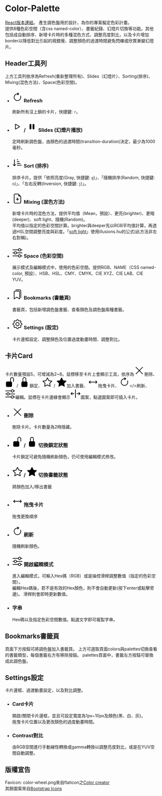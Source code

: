 # Color-Palette
[React版本連結](https://github.com/johnny95731/Color-Palette-React-)。
產生調色盤用於設計，為你的專案擬定色彩計畫。<br>
提供8種色彩空間（含css named-color）、書籤紀錄、幻燈片切換等功能。其他包括成自動排序、新增卡片時的多種混色方式、調整亮度對比，以及卡片增加border以降低對比引起的視錯覺、調整顏色的過渡時間避免閃爍或欣賞漸變幻燈片。

## Header工具列
上方工具列依序為Refresh(重新整理所有)、Slides（幻燈片）、Sorting(排序)、Mixing(混色方法)、Space(色彩空間)。

- ### <img style="background:white;padding:1px" src="./src/assets/icons/arrow-clockwise.svg" alt="refresh"/> Refresh
  刷新所有沒上鎖的卡片，快捷鍵: `r`。

- ### <img style="background:white;padding:1px" src="./src/assets/icons/play.svg" alt="play"/> / <img style="background:white;padding:1px" src="./src/assets/icons/pause-fill.svg" alt="pause"/> Slides (幻燈片播放)
  定時刷新調色盤，由顏色的過渡時間(transition-duration)決定，最少為1000毫秒。

- ### <img style="background:white;padding:1px" src="./src/assets/icons/sort-down.svg" alt="sort"/> Sort (排序)
  排序卡片。提供「依照亮度(Gray, 快捷鍵: `g`)」、「隨機排序(Random, 快捷鍵: `n`)」、「左右反轉(Inversion, 快捷鍵: `j`)」。

- ### <img style="background:white;padding:1px" src="./src/assets/icons/file-earmark-plus.svg" alt="mix"/> Mixing (混色方法)
  新增卡片時的混色方法，提供平均值（Mean，預設）、更亮(brighter)、更暗(deeper)、soft light、隨機(Random)。<br/>
  平均值以指定的色彩空間計算。brighter與deeper先以RGB平均值計算，再透過HSL空間調整亮度與彩度。「[soft light](https://en.wikipedia.org/wiki/Blend_modes)」使用illusions.hu的公式(此方法非左右對稱)。

- ### <img style="background:white;padding:1px" src="./src/assets/icons/sliders.svg" alt="edit"/> Space (色彩空間)
  展示模式及編輯模式中，使用的色彩空間。提供RGB、NAME（CSS named-color, 預設）、HSB、HSL、CMY、CMYK、CIE XYZ、CIE LAB、CIE YUV。

- ### <img style="background:white;padding:1px" src="./src/assets/icons/bookmarks.svg" alt="bookmarks"/> Bookmarks (書籤頁)
  書籤頁，包括新增調色盤書籤、查看顏色及調色盤兩種書籤。

- ### <img style="background:white;padding:1px" src="./src/assets/icons/gear.svg" alt="bookmarks"/> Settings (設定)
  卡片邊框設定、調整顏色及位置過度動畫時間、調整對比。

## 卡片Card
卡片數量預設5，可增減為2~8。鼠標移至卡片上會顯示工具，依序為<img style="background:white;padding:1px" src="./src/assets/icons/x-lg.svg" alt="delete"/>刪除、<img style="background:white;padding:1px" src="./src/assets/icons/unlock-fill.svg" alt="unlock"/> / <img style="background:white;padding:1px" src="./src/assets/icons/lock-fill.svg" alt="lock"/>鎖定、<img style="background:white;padding:1px" src="./src/assets/icons/star.svg" alt="isUnfavorite"/> / <img style="background:white;padding:1px" src="./src/assets/icons/star-fill.svg" alt="isFavorite"/>加入書籤、<img style="background:white;padding:1px" style="background:white;padding:1px" src="./src/assets/icons/arrows.svg" alt="fav"/>拖曳卡片、<img style="background:white;padding:1px" src="./src/assets/icons/arrow-clockwise.svg" alt="refresh"/></>刷新、<img style="background:white;padding:1px" src="./src/assets/icons/sliders.svg" alt="edit"/>編輯。鼠標在卡片邊緣會顯示<img style="background:white;padding:1px" src="./src/assets/icons/arrows-expand-vertical.svg" alt="expand"/>圖案，點選圖案即可插入卡片。

- ### <img style="background:white;padding:1px" src="./src/assets/icons/x-lg.svg" alt="delete"/> 刪除
  刪除卡片。卡片數量為2時隱藏。

- ### <img style="background:white;padding:1px" src="./src/assets/icons/unlock-fill.svg" alt="unlock"/> / <img style="background:white;padding:1px" src="./src/assets/icons/lock-fill.svg" alt="lock"/> 切換鎖定狀態
  卡片鎖定可避免隨機刷新顏色，仍可使用編輯模式修改。

- ### <img style="background:white;padding:1px" src="./src/assets/icons/star.svg" alt="isUnfavorite"/> / <img style="background:white;padding:1px" src="./src/assets/icons/star-fill.svg" alt="isFavorite"/> 切換書籤狀態
  將顏色加入/移出書籤

- ### <img style="background:white;padding:1px" src="./src/assets/icons/arrows.svg" alt="fav"/> 拖曳卡片
  拖曳更換順序

- ### <img style="background:white;padding:1px" src="./src/assets/icons/arrow-clockwise.svg" alt="refresh"/> 刷新
  隨機刷新顏色。

- ### <img style="background:white;padding:1px" src="./src/assets/icons/sliders.svg" alt="edit"/> 開啟編輯模式
  進入編輯模式，可輸入Hex碼（RGB）或是操控滑桿調整數值（指定的色彩空間）。<br/>
  編輯Hex碼後，若不是有效的Hex顏色，則不會自動更新(按下enter或點擊旁邊)。
  滑桿則會即時更新數值。

- ### 字串
  Hex碼以及指定色彩空間數值。點選文字即可複製字串。<br/>

## Bookmarks書籤頁
頁面下方按鈕可將調色盤加入書籤頁。
上方可選取頁面colors與palettes切換查看的書籤類型，每個書籤右方有移除按鈕。
palettes頁面中，書籤左方按鈕可替換成此調色盤。

## Settings設定
卡片邊框、過渡動畫設定，以及對比調整。
- ### Card卡片
  開啟/關閉卡片邊框，並且可設定寬度為1px~10px及顏色(黑、白、灰)。<br/>
  拖曳卡片位置以及更改顏色的過度動畫時間。<br/>
- ### Contrast對比
  由RGB空間進行手動線性轉換或gamma轉換以調整亮度對比，或是在YUV空間自動調整。

## 版權宣告
Favicon: color-wheel.png來自flaticon之[Color creator](https://www.flaticon.com/authors/color-creator)<br/>
其餘圖案來自[Bootstrap Icons](https://icons.getbootstrap.com/)
